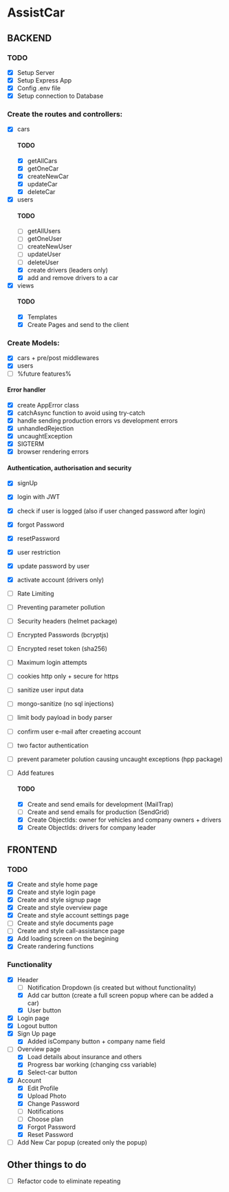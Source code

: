 # AssistCar

## BACKEND
### TODO

- [x] Setup Server
- [x] Setup Express App
- [x] Config .env file
- [x] Setup connection to Database
### Create the routes and controllers:
- [x] cars
    #### TODO
    - [x] getAllCars
    - [x] getOneCar
    - [x] createNewCar
    - [x] updateCar
    - [x] deleteCar

- [x] users
    #### TODO
    - [ ] getAllUsers
    - [ ] getOneUser
    - [ ] createNewUser
    - [ ] updateUser
    - [ ] deleteUser
    - [x] create drivers (leaders only)
    - [x] add and remove drivers to a car

- [x] views
    #### TODO
    - [x] Templates
    - [x] Create Pages and send to the client

### Create Models:
- [x] cars + pre/post middlewares
- [x] users
- [ ] %future features%

#### Error handler
- [x] create AppError class
- [x] catchAsync function to avoid using try-catch
- [x] handle sending production errors vs development errors
- [x] unhandledRejection
- [x] uncaughtException
- [x] SIGTERM
- [x] browser rendering errors

#### Authentication, authorisation and security
- [x] signUp
- [x] login with JWT
- [x] check if user is logged (also if user changed password after login)
- [x] forgot Password
- [x] resetPassword
- [x] user restriction
- [x] update password by user
- [x] activate account (drivers only)
- [ ] Rate Limiting
- [ ] Preventing parameter pollution
- [ ] Security headers (helmet package)
- [ ] Encrypted Passwords (bcryptjs)
- [ ] Encrypted reset token (sha256)
- [ ] Maximum login attempts
- [ ] cookies http only + secure for https
- [ ] sanitize user input data
- [ ] mongo-sanitize (no sql injections)
- [ ] limit body payload in body parser
- [ ] confirm user e-mail after creaeting account
- [ ] two factor authentication
- [ ] prevent parameter polution causing uncaught exceptions (hpp package)

- [ ] Add features
    #### TODO
    - [x] Create and send emails for development (MailTrap)
    - [ ] Create and send emails for production (SendGrid)
    - [x] Create ObjectIds: owner for vehicles and company owners + drivers
    - [x] Create ObjectIds: drivers for company leader

## FRONTEND

### TODO
- [x] Create and style home page
- [x] Create and style login page
- [x] Create and style signup page
- [x] Create and style overview page
- [x] Create and style account settings page
- [ ] Create and style documents page
- [ ] Create and style call-assistance page
- [x] Add loading screen on the begining
- [x] Create randering functions

### Functionality
- [x] Header
    - [ ] Notification Dropdown (is created but without functionality)
    - [x] Add car button (create a full screen popup where can be added a car)
    - [x] User button

- [x] Login page
- [x] Logout button
- [x] Sign Up page
    - [x] Added isCompany button + company name field
- [ ] Overview page
    - [x] Load details about insurance and others
    - [x] Progress bar working (changing css variable)
    - [x] Select-car button
- [x] Account
    - [x] Edit Profile
    - [x] Upload Photo
    - [x] Change Password
    - [ ] Notifications
    - [ ] Choose plan
    - [x] Forgot Password
    - [x] Reset Password

- [ ] Add New Car popup (created only the popup)

## Other things to do
- [ ] Refactor code to eliminate repeating